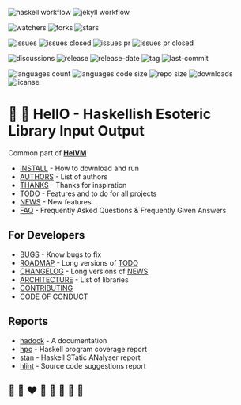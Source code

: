![haskell workflow](https://github.com/helvm/helio/actions/workflows/haskell.yml/badge.svg)
![jekyll workflow](https://github.com/helvm/helio/actions/workflows/jekyll.yml/badge.svg)

![watchers](https://img.shields.io/github/watchers/helvm/helio?style=social)
![forks](https://img.shields.io/github/forks/helvm/helio?style=social)
![stars](https://img.shields.io/github/stars/helvm/helio?style=social)

![issues](https://img.shields.io/github/issues/helvm/helio)
![issues closed](https://img.shields.io/github/issues-closed/helvm/helio)
![issues pr](https://img.shields.io/github/issues-pr/helvm/helio)
![issues pr closed](https://img.shields.io/github/issues-pr-closed/helvm/helio)

![discussions](https://img.shields.io/github/discussions/helvm/helio)
![release](https://img.shields.io/github/v/release/helvm/helio)
![release-date](https://img.shields.io/github/release-date/helvm/helio)
![tag](https://img.shields.io/github/v/tag/helvm/helio)
![last-commit](https://img.shields.io/github/last-commit/helvm/helio)

![languages count](https://img.shields.io/github/languages/count/helvm/helio)
![languages code size](https://img.shields.io/github/languages/code-size/helvm/helio)
![repo size](https://img.shields.io/github/repo-size/helvm/helio)
![downloads](https://img.shields.io/github/downloads/helvm/helio/total)
![licanse](https://img.shields.io/github/license/helvm/helio)

# 🚒 🍳 HelIO - Haskellish Esoteric Library Input Output

Common part of **[HelVM](http://helvm.github.io/)**

* [INSTALL](users/INSTALL.md) - How to download and run
* [AUTHORS](users/AUTHORS.md) - List of authors
* [THANKS](users/THANKS.md) - Thanks for inspiration
* [TODO](users/TODO.md) - Features and to do for all projects
* [NEWS](users/NEWS.md) - New features
* [FAQ](users/FAQ.md) - Frequently Asked Questions & Frequently Given Answers

## For Developers
* [BUGS](developers/BUGS.md) - Know bugs to fix
* [ROADMAP](developers/ROADMAP.md) - Long versions of [TODO](users/TODO.md)
* [CHANGELOG](developers/CHANGELOG.md) - Long versions of [NEWS](users/NEWS.md)
* [ARCHITECTURE](developers/ARCHITECTURE.md) - List of libraries
* [CONTRIBUTING](developers/CONTRIBUTING.md)
* [CODE OF CONDUCT](developers/CODE_OF_CONDUCT.md)

## Reports
* [hadock](reports/helio/index.html) - A documentation
* [hpc](reports/helio-test/hpc_index_fun.html) - Haskell program coverage report
* [stan](reports/stan.html) - Haskell STatic ANalyser report
* [hlint](reports/hlint.html) - Source code suggestions report

## 🦄 🌈 ❤️ 💛 💚 💙 🤍 🖤
